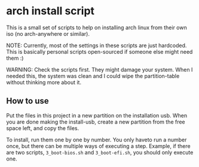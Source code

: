 # arch install script
This is a small set of scripts to help on installing arch linux from their own iso (no arch-anywhere or similar).

NOTE: Currently, most of the settings in these scripts are just hardcoded. This is basically personal scripts open-sourced if someone else might need them :)

WARNING: Check the scripts first. They might damage your system. When I needed this, the system was clean and I could wipe the partition-table without thinking more about it.

## How to use
Put the files in this project in a new partition on the installation usb. When you are done making the install-usb,
create a new partition from the free space left, and copy the files.

To install, run them one by one by number. You only haveto run a number once, but there can be multiple ways of executing a step. Example, if there are two scripts, `3_boot-bios.sh` and `3_boot-efi.sh`, you should only execute one.

